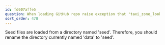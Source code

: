 ```yaml
---
id: fd607affe5
question: When loading GitHub repo raise exception that 'taxi_zone_lookup' not found
sort_order: 470
---
```


Seed files are loaded from a directory named 'seed'. Therefore, you should rename the directory currently named 'data' to 'seed'.